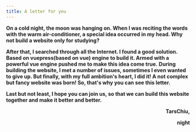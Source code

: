 ```yaml
---
title: A letter for you
---
```

**On a cold night, the moon was hanging on. When I was reciting the words with the warm air-conditioner, a special idea occurred in my head. Why not build a website only for studying?**

**After that, I searched through all the Internet. I found a good solution. Based on vuepress(based on vue) engine to build it. Armed with a powerful vue engine pushed me to make this idea come true.**
**During building the website, I met a number of issues, sometimes I even wanted to give up. But finally, with my full ambition's heart, I did it! A not complex but fancy website was born! So, that's why you can see this letter.** 

**Last but not least, I hope you can join us, so that we can build this website together and make it better and better.** 

<p align="right"><b>TarsChiu,</b></p>
<p align="right"><b>night</b></p>




